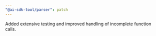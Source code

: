 ```yaml
---
"@ai-sdk-tool/parser": patch
---
```


Added extensive testing and improved handling of incomplete function calls.
